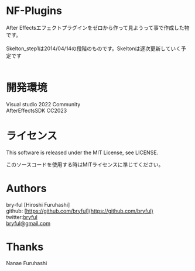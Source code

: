 ﻿# NF-Plugins
After Effectsエフェクトプラグインをゼロから作って見ようって事で作成した物です。<br>
<br>
Skelton_step1は2014/04/14の段階のものです。Skeltonは逐次更新していく予定です<br>
<br>

# 開発環境
Visual studio 2022 Community <br>
AfterEffectsSDK CC2023 <br>

# ライセンス

This software is released under the MIT License, see LICENSE.

このソースコードを使用する時はMITライセンスに準じてください。
# Authors

bry-ful [Hiroshi Furuhashi]<br>
github: [https://github.com/bryful](https://github.com/bryful)<br>
twitter:[bryful](https://twitter.com/bryful)<br>
bryful@gmail.com

# Thanks

Nanae Furuhashi


